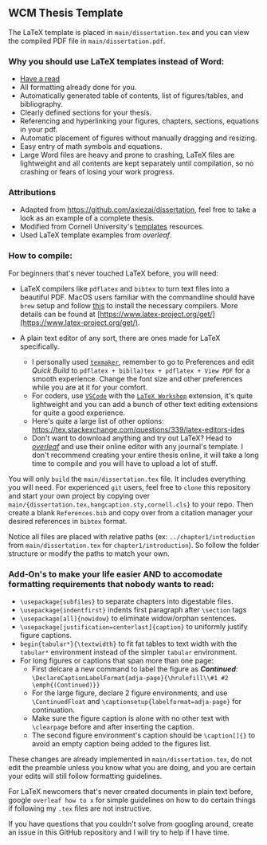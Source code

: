 WCM Thesis Template
---
The LaTeX template is placed in `main/dissertation.tex` and you can view the compiled PDF file in `main/dissertation.pdf`.

### Why you should use LaTeX templates instead of Word:
 - [Have a read](https://axiezai.github.io/thoughts/2022/01/06/why-latex.html)
 - All formatting already done for you.
 - Automatically generated table of contents, list of figures/tables, and bibliography.
 - Clearly defined sections for your thesis.
 - Referencing and hyperlinking your figures, chapters, sections, equations in your pdf.
 - Automatic placement of figures without manually dragging and resizing.
 - Easy entry of math symbols and equations.
 - Large Word files are heavy and prone to crashing, LaTeX files are lightweight and all contents are kept separately until compilation, so no crashing or fears of losing your work progress.

### Attributions
 - Adapted from https://github.com/axiezai/dissertation, feel free to take a look as an example of a complete thesis. 
 - Modified from Cornell University's [templates](https://gradschool.cornell.edu/academic-progress/thesis-dissertation/templates/) resources. 
 - Used LaTeX template examples from <em>overleaf</em>.

### How to compile:
For beginners that's never touched LaTeX before, you will need:

- LaTeX compilers like `pdflatex` and `bibtex` to turn text files into a beautiful PDF. MacOS users familiar with the commandline should have `brew` setup and follow [this](https://formulae.brew.sh/cask/mactex-no-gui) to install the necessary compilers. More details can be found at [https://www.latex-project.org/get/](https://www.latex-project.org/get/).

- A plain text editor of any sort, there are ones made for LaTeX specifically.
    - I personally used [`texmaker`](https://www.xm1math.net/texmaker/), remember to go to Preferences and edit <em>Quick Build</em> to `pdflatex + bib(la)tex + pdflatex + View PDF` for a smooth experience. Change the font size and other preferences while you are at it for your comfort.
    - For coders, use [`VSCode`](https://code.visualstudio.com/) with the [`LaTeX Workshop`](https://marketplace.visualstudio.com/items?itemName=James-Yu.latex-workshop) extension, it's quite lightweight and you can add a bunch of other text editing extensions for quite a good experience.
    - Here's quite a large list of other options: https://tex.stackexchange.com/questions/339/latex-editors-ides
    - Don't want to download anything and try out LaTeX? Head to <em>[overleaf](https://www.overleaf.com/)</em> and use their online editor with any journal's template. I don't recommend creating your entire thesis online, it will take a long time to compile and you will have to upload a lot of stuff.


You will only `build` the `main/dissertation.tex` file. It includes everything you will need. For experienced `git` users, feel free to `clone` this repository and start your own project by copying over `main/{dissertation.tex,hangcaption.sty,cornell.cls}` to your repo. Then create a blank `References.bib` and copy over from a citation manager your desired references in `bibtex` format.

Notice all files are placed with relative paths (ex: `../chapter1/introduction` from `main/dissertation.tex` for `chapter1/introduction`). So follow the folder structure or modify the paths to match your own.


### Add-On's to make your life easier AND to accomodate formatting requirements that nobody wants to read:
 - `\usepackage{subfiles}` to separate chapters into digestable files.
 - `\usepackage{indentfirst}` indents first paragraph after `\section` tags
 - `\usepackage[all]{nowidow}` to eliminate widow/orphan sentences.
 - `\usepackage[justification=centerlast]{caption}` to uniformly justify figure captions.
 - `begin{tabular*}{\textwidth}` to fit fat tables to text width with the `tabular*` environment instead of the simpler `tabular` environment.
 - For long figures or captions that span more than one page:
    - First delcare a new command to label the figure as ***Continued***: `\DeclareCaptionLabelFormat{adja-page}{\hrulefill\\#1 #2 \emph{(Continued)}}`
    - For the large figure, declare 2 figure environments, and use `\ContinuedFloat` and `\captionsetup{labelformat=adja-page}` for continuation. 
    - Make sure the figure caption is alone with no other text with `\clearpage` before and after inserting the caption.
    - The second figure environment's caption should be `\caption[]{}` to avoid an empty caption being added to the figures list.

These changes are already implemented in `main/dissertation.tex`, do not edit the preamble unless you know what you are doing, and you are certain your edits will still follow formatting guidelines.

For LaTeX newcomers that's never created documents in plain text before, google `overleaf how to x` for simple guidelines on how to do certain things if following my `.tex` files are not instructive.

If you have questions that you couldn't solve from googling around, create an issue in this GitHub repository and I will try to help if I have time. 
